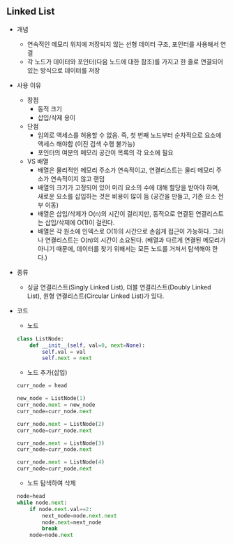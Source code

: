 ## ****Linked List****

- 개념
    - 연속적인 메모리 위치에 저장되지 않는 선형 데이터 구조, 포인터를 사용해서 연결
    - 각 노드가 데이터와 포인터(다음 노드에 대한 참조)를 가지고 한 줄로 연결되어 있는 방식으로 데이터를 저장
- 사용 이유
    - 장점
        - 동적 크기
        - 삽입/삭제 용이
    - 단점
        - 임의로 액세스를 허용할 수 없음. 즉, 첫 번째 노드부터 순차적으로 요소에 액세스 해야함 (이진 검색 수행 불가능)
        - 포인터의 여분의 메모리 공간이 목록의 각 요소에 필요
    - VS 배열
        - 배열은 물리적인 메모리 주소가 연속적이고, 연결리스트는 물리 메모리 주소가 연속적이지 않고 랜덤
        - 배열의 크기가 고정되어 있어 미리 요소의 수에 대해 할당을 받아야 하며, 새로운 요소를 삽입하는 것은 비용이 많이 듬 (공간을 만들고, 기존 요소 전부 이동)
        - 배열은 삽입/삭제가 O(n)의 시간이 걸리지만, 동적으로 연결된 연결리스트는 삽입/삭제에 O(1)이 걸린다.
        - 배열은 각 원소에 인덱스로 O(1)의 시간으로 손쉽게 접근이 가능하다. 그러나 연결리스트는 O(n)의 시간이 소요된다. (배열과 다르게 연결된 메모리가 아니기 때문에, 데이터를 찾기 위해서는 모든 노드를 거쳐서 탐색해야 한다.)
- 종류
    - 싱글 연결리스트(Singly Linked List), 더블 연결리스트(Doubly Linked List), 원형 연결리스트(Circular Linked List)가 있다.
- 코드
    - 노드
    
    ```python
    class ListNode:
        def __init__(self, val=0, next=None):
            self.val = val
            self.next = next
    ```
    
    - 노드 추가(삽입)
    
    ```python
    curr_node = head
    
    new_node = ListNode(1)
    curr_node.next = new_node
    curr_node=curr_node.next
    
    curr_node.next = ListNode(2)
    curr_node=curr_node.next
    
    curr_node.next = ListNode(3)
    curr_node=curr_node.next
    
    curr_node.next = ListNode(4)
    curr_node=curr_node.next
    ```
    
    - 노드 탐색하여 삭제

    ```python
    node=head
    while node.next:
        if node.next.val==2:
            next_node=node.next.next
            node.next=next_node
            break
        node=node.next
    ```


    
